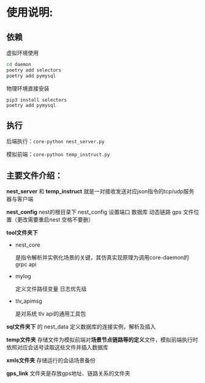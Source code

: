 # 使用说明:

## 依赖
虚拟环境使用

```bash
cd daemon 
poetry add selectors
poetry add pymysql
```

物理环境直接安装
```
pip3 install selectors
poetry add pymysql
```


## 执行

后端执行：`core-python nest_server.py`

模拟前端：`core-python temp_instruct.py`

## 主要文件介绍：

**nest_server** 和 **temp_instruct** 就是一对接收发送对应json指令的tcp/udp服务器与客户端

**nest_config** nest的根目录下 nest_config 设置端口 数据库 动态链路 gps 文件位置（更改需要重启nest 空格不要删）

**tool文件夹下**

- nest_core 

    是指令解析并实例化场景的关键，其仿真实现原理为调用core-daemon的 grpc api

- mylog 

    定义文件路径变量 日志优先级

- tlv_apimsg

    是对系统 tlv api的通用工具包

**sql文件夹下** 的 nest_data 定义数据库的连接实例，解析及插入

**temp文件夹** 存储文件为模拟前端对**场景节点链路等的定义**文件，模拟前端执行时依照对应会话号读取这些文件并插入数据库

**xmls文件夹** 存储运行的会话场景备份

**gps_link** 文件夹是存放gps地址、链路关系的文件夹
